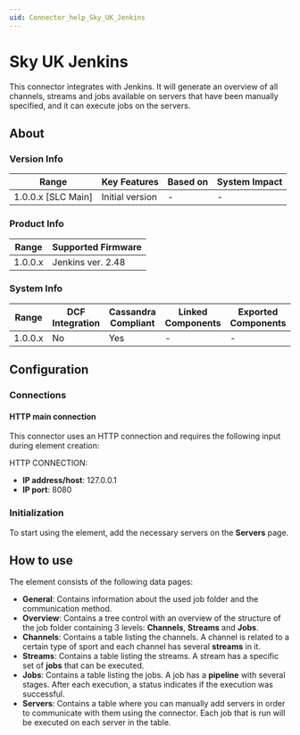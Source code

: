 ```yaml
---
uid: Connector_help_Sky_UK_Jenkins
---
```


# Sky UK Jenkins

This connector integrates with Jenkins. It will generate an overview of all channels, streams and jobs available on servers that have been manually specified, and it can execute jobs on the servers.

## About

### Version Info

| Range                | Key Features     | Based on     | System Impact     |
|----------------------|------------------|--------------|-------------------|
| 1.0.0.x \[SLC Main\] | Initial version  | \-           | \-                |

### Product Info

| Range     | Supported Firmware     |
|-----------|------------------------|
| 1.0.0.x   | Jenkins ver. 2.48      |

### System Info

| Range     | DCF Integration     | Cassandra Compliant     | Linked Components     | Exported Components     |
|-----------|---------------------|-------------------------|-----------------------|-------------------------|
| 1.0.0.x   | No                  | Yes                     | \-                    | \-                      |

## Configuration

### Connections

#### HTTP main connection

This connector uses an HTTP connection and requires the following input during element creation:

HTTP CONNECTION:

- **IP address/host**: 127.0.0.1
- **IP port**: 8080

### Initialization

To start using the element, add the necessary servers on the **Servers** page.

## How to use

The element consists of the following data pages:

- **General**: Contains information about the used job folder and the communication method.
- **Overview**: Contains a tree control with an overview of the structure of the job folder containing 3 levels: **Channels**, **Streams** and **Jobs**.
- **Channels**: Contains a table listing the channels. A channel is related to a certain type of sport and each channel has several **streams** in it.
- **Streams**: Contains a table listing the streams. A stream has a specific set of **jobs** that can be executed.
- **Jobs**: Contains a table listing the jobs. A job has a **pipeline** with several stages. After each execution, a status indicates if the execution was successful.
- **Servers**: Contains a table where you can manually add servers in order to communicate with them using the connector. Each job that is run will be executed on each server in the table.
